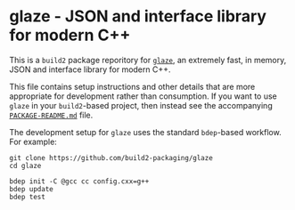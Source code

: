 # glaze - JSON and interface library for modern C++

This is a `build2` package reporitory for [`glaze`](https://github.com/stephenberry/glaze),
an extremely fast, in memory, JSON and interface library for modern C++.

This file contains setup instructions and other details that are more
appropriate for development rather than consumption. If you want to use
`glaze` in your `build2`-based project, then instead see the accompanying
[`PACKAGE-README.md`](libglaze/PACKAGE-README.md) file.

The development setup for `glaze` uses the standard `bdep`-based workflow.
For example:

```
git clone https://github.com/build2-packaging/glaze
cd glaze

bdep init -C @gcc cc config.cxx=g++
bdep update
bdep test
```
